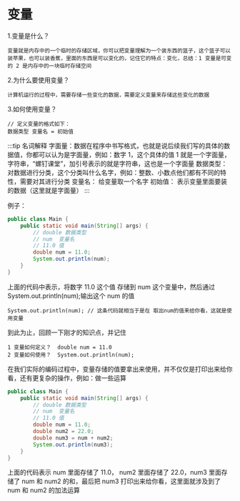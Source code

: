 # 变量

1.变量是什么？

```
变量就是内存中的一个临时的存储区域，你可以把变量理解为一个装东西的篮子，这个篮子可以装苹果，也可以装香蕉，里面的东西是可以变化的，记住它的特点：变化，总结：1 变量是可变的 2 是内存中的一块临时存储空间
```

2.为什么要使用变量？

```
计算机运行的过程中，需要存储一些变化的数据，需要定义变量来存储这些变化的数据
```

3.如何使用变量？

```
// 定义变量的格式如下：
数据类型 变量名 = 初始值
```

:::tip
名词解释
字面量：数据在程序中书写格式，也就是说后续我们写的具体的数据值，你都可以认为是字面量，例如：数字 1，这个具体的值 1 就是一个字面量，字符串，“螺钉课堂”，加引号表示的就是字符串，这也是一个字面量
数据类型：对数据进行分类，这个分类叫什么名字，例如：整数、小数点他们都有不同的特性，需要对其进行分类
变量名： 给变量取一个名字
初始值： 表示变量里面要装的数据（这里就是字面量）
:::

例子：

```java
public class Main {
    public static void main(String[] args) {
        // double 数据类型
        // num  变量名
        // 11.0 值
        double num = 11.0;
        System.out.println(num);
    }
}
```

上面的代码中表示，将数字 11.0 这个值 存储到 num 这个变量中，然后通过 System.out.println(num);输出这个 num 的值

```
System.out.println(num); // 这条代码就相当于是在 取出num的值来给你看，这就是使用变量
```

到此为止，回顾一下刚才的知识点，并记住

```
1 变量如何定义？  double num = 11.0
2 变量如何使用？  System.out.println(num);
```

在我们实际的编码过程中，变量存储的值要拿出来使用，并不仅仅是打印出来给你看，还有更复杂的操作，例如：做一些运算

```java
public class Main {
    public static void main(String[] args) {
        // double 数据类型
        // num  变量名
        // 11.0 值
        double num = 11.0;
        double num2 = 22.0;
        double num3 = num + num2;
        System.out.println(num3);
    }
}
```

上面的代码表示 num 里面存储了 11.0， num2 里面存储了 22.0，num3 里面存储了 num 和 num2 的和，最后把 num3 打印出来给你看，这里面就涉及到了 num 和 num2 的加法运算
